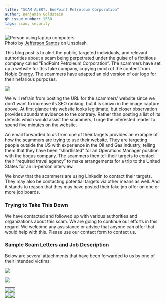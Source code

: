 ```yaml
---
title: "SCAM ALERT: EndPoint Petroleum Corporation"
author: Benjamin Goldstein
gh_issue_number: 1530
tags: scam, security
---
```


<img src="/blog/2019/06/22/endpoint-petroleum-scam/image-0.jpg" alt="Person using laptop computers" /><br>Photo by <a href="https://unsplash.com/photos/9SoCnyQmkzI">Jefferson Santos</a> on Unsplash

[//]: # (from https://unsplash.com/license - Unsplash grants you an irrevocable, nonexclusive, worldwide copyright license to download, copy, modify, distribute, perform, and use photos from Unsplash for free, including for commercial purposes, without permission from or attributing the photographer or Unsplash.)

This blog post is to alert the public, targeted individuals, and relevant authorities about a scam being perpetrated under the guise of a fictitious company called “EndPoint Petroleum Corporation”. The scammers have set up a website for this fake company, copying much of the content from [Noble Energy](https://www.nblenergy.com). The scammers have adapted an old version of our logo for their nefarious purposes.

![](/blog/2019/06/22/endpoint-petroleum-scam/image-1.jpg)

We will refrain from posting the URL for the scammers’ website since we don’t want to increase its SEO ranking, but it is shown in the image capture above. At first glance this website looks legitimate, but closer observation provides abundant evidence to the contrary. Rather than posting a list of its defects which would assist the scammers, I urge the interested reader to spend five minutes on the website.

An email forwarded to us from one of their targets provides an example of how the scammers are trying to use their website. They are targeting people outside the US with experience in the Oil and Gas Industry, telling them that they have been “shortlisted” for an Operations Manager position with the bogus company. The scammers then tell their targets to contact their “required travel agency” to make arrangements for a trip to the United States for an in-person interview. 

We know that the scammers are using LinkedIn to contact their targets. They may also be contacting potential targets via other means as well. And it stands to reason that they may have posted their fake job offer on one or more job boards.

### Trying to Take This Down

We have contacted and followed up with various authorities and organizations about this scam. We are going to continue our efforts in this regard. We welcome any assistance or advice that anyone can offer that would help with this. Please use our contact form to contact us.

### Sample Scam Letters and Job Description

Below are several attachments that have been forwarded to us by one of their intended victims:

![](/blog/2019/06/22/endpoint-petroleum-scam/image-2.jpg)

![](/blog/2019/06/22/endpoint-petroleum-scam/image-3.jpg)

<table>
  <tr>
    <td style="background-color: white; padding: 0">
      <img src="/blog/2019/06/22/endpoint-petroleum-scam/image-4.jpg" />
    </td>
    <td style="background-color: white; padding: 0">
      <img src="/blog/2019/06/22/endpoint-petroleum-scam/image-5.jpg" />
    </td>
  </tr>
  <tr>
    <td style="background-color: white; padding: 0">
      <img src="/blog/2019/06/22/endpoint-petroleum-scam/image-6.jpg" />
    </td>
    <td style="background-color: white; padding: 0">
      <img src="/blog/2019/06/22/endpoint-petroleum-scam/image-7.jpg" />
    </td>
  </tr>
</table>

